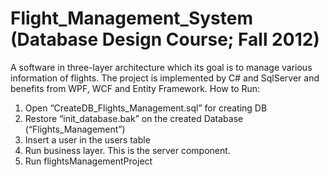 # Flight_Management_System (Database Design Course; Fall 2012)

A software in three-layer architecture which its goal is to manage various information of flights. The project is implemented by C# and SqlServer and benefits from WPF, WCF and Entity Framework.
How to Run:
1. Open   “CreateDB_Flights_Management.sql”   for creating DB
2. Restore  “init_database.bak”  on the created Database (“Flights_Management”)
3. Insert a user in the users table
4. Run business layer. This is the server component.
5. Run flightsManagementProject
